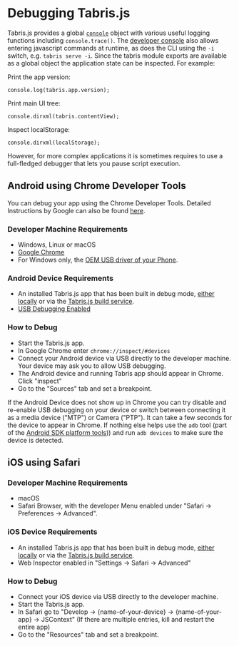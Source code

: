 ---
---
# Debugging Tabris.js

Tabris.js provides a global [`console`](./api/console.md) object with various useful logging functions including `console.trace()`. The [developer console](./developer-app.md#the-developer-console) also allows entering javascript commands at runtime, as does the CLI using the `-i` switch, e.g. `tabris serve -i`. Since the tabris module exports are available as a global object the application state can be inspected. For example:

Print the app version:
```
console.log(tabris.app.version);
```

Print main UI tree:
```
console.dirxml(tabris.contentView);
```

Inspect localStorage:
```
console.dirxml(localStorage);
```


However, for more complex applications it is sometimes requires to use a full-fledged debugger that lets you pause script execution.

## Android using Chrome Developer Tools

You can debug your app using the Chrome Developer Tools. Detailed Instructions by Google can also be found [here](https://developers.google.com/web/tools/chrome-devtools/remote-debugging/).

### Developer Machine Requirements
* Windows, Linux or macOS
* [Google Chrome](https://www.google.com/chrome/browser/desktop/index.html)
* For Windows only, the [OEM USB driver of your Phone](https://developer.android.com/tools/extras/oem-usb.html).

### Android Device Requirements
* An installed Tabris.js app that has been built in debug mode, [either locally](./build.md#local-build) or via the [Tabris.js build service](./build.md#build-service).
* [USB Debugging Enabled](https://developer.android.com/studio/debug/dev-options.html)

### How to Debug
* Start the Tabris.js app.
* In Google Chrome enter `chrome://inspect/#devices`
* Connect your Android device via USB directly to the developer machine. Your device may ask you to allow USB debugging.
* The Android device and running Tabris app should appear in Chrome. Click "inspect"
* Go to the "Sources" tab and set a breakpoint.

If the Android Device does not show up in Chrome you can try disable and re-enable USB debugging on your device or switch between connecting it as a media device ("MTP") or Camera ("PTP"). It can take a few seconds for the device to appear in Chrome. If nothing else helps use the `adb` tool (part of the [Android SDK platform tools](https://developer.android.com/studio/releases/platform-tools.html))) and run `adb devices` to make sure the device is detected.


## iOS using Safari

### Developer Machine Requirements
* macOS
* Safari Browser, with the developer Menu enabled under "Safari -> Preferences -> Advanced".

### iOS Device Requirements
* An installed Tabris.js app that has been built in debug mode, [either locally](./build.md#local-build) or via the [Tabris.js build service](./build.md#build-service).
* Web Inspector enabled in "Settings -> Safari -> Advanced"

### How to Debug
* Connect your iOS device via USB directly to the developer machine.
* Start the Tabris.js app.
* In Safari go to "Develop -> \{name-of-your-device} -> \{name-of-your-app} -> JSContext" (If there are multiple entries, kill and restart the entire app)
* Go to the "Resources" tab and set a breakpoint.

